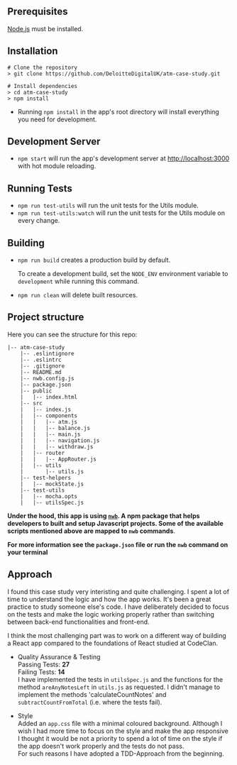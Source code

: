 ## Prerequisites

[Node.js](http://nodejs.org/) must be installed.

## Installation

```shell
# Clone the repository
> git clone https://github.com/DeloitteDigitalUK/atm-case-study.git

# Install dependencies
> cd atm-case-study
> npm install
```
* Running `npm install` in the app's root directory will install everything you need for development.

## Development Server

* `npm start` will run the app's development server at [http://localhost:3000](http://localhost:3000) with hot module reloading.

## Running Tests

* `npm run test-utils` will run the unit tests for the Utils module.
* `npm run test-utils:watch` will run the unit tests for the Utils module on every change.


## Building

* `npm run build` creates a production build by default.

   To create a development build, set the `NODE_ENV` environment variable to `development` while running this command.

* `npm run clean` will delete built resources.

## Project structure

Here you can see the structure for this repo:

```
|-- atm-case-study
    |-- .eslintignore
    |-- .eslintrc
    |-- .gitignore
    |-- README.md
    |-- nwb.config.js
    |-- package.json
    |-- public
    |   |-- index.html
    |-- src
    |   |-- index.js
    |   |-- components
    |   |   |-- atm.js
    |   |   |-- balance.js
    |   |   |-- main.js
    |   |   |-- navigation.js
    |   |   |-- withdraw.js
    |   |-- router
    |   |   |-- AppRouter.js
    |   |-- utils
    |       |-- utils.js
    |-- test-helpers
    |   |-- mockState.js
    |-- test-utils
    |   |-- mocha.opts
    |   |-- utilsSpec.js
```

**Under the hood, this app is using [`nwb`](https://github.com/insin/nwb). A npm package that helps developers to built and setup Javascript projects. Some of the available scripts mentioned above are mapped to `nwb` commands**.

**For more information see the `package.json` file or run the `nwb` command on your terminal**  
  
## Approach  
I found this case study very interisting and quite challenging. I spent a lot of time to understand the logic and how the app works. It's been a great practice to study someone else's code. I have deliberately decided to focus on the tests and make the logic working properly rather than switching between back-end functionalities and front-end.  
  
I think the most challenging part was to work on a different way of building a React app compared to the foundations of React studied at CodeClan.  
  
- Quality Assurance & Testing  
Passing Tests: **27**  
Failing Tests: **14**  
I have implemented the tests in `utilsSpec.js` and the functions for the method `areAnyNotesLeft` in `utils.js` as requested. I didn't manage to implement the methods 'calculateCountNotes' and `subtractCountFromTotal` (i.e. where the tests fail).  
  
- Style  
Added an `app.css` file with a minimal coloured background. Although I wish I had more time to focus on the style and make the app responsive I thought it would be not a priority to spend a lot of time on the style if the app doesn't work properly and the tests do not pass.  
For such reasons I have adopted a TDD-Approach from the beginning.